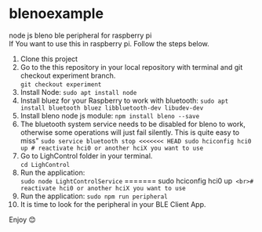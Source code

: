 # blenoexample
node js bleno ble peripheral for raspberry pi
<br>
If You want to use this in raspberry pi. Follow the steps below.
1. Clone this project 
2. Go to the this repository in your local repository with terminal and git checkout experiment branch.<br> `git checkout experiment`
3. Install Node:
    `sudo apt install node`
4. Install bluez for your Raspberry to work with bluetooth: 
    `sudo apt install bluetooth bluez libbluetooth-dev libudev-dev`
5. Install bleno node js module: 
    `npm install bleno --save`
6. The bluetooth system service needs to be disabled for bleno to work, otherwise some operations will just fail silently. This is quite easy to miss" 
    `sudo service bluetooth stop
<<<<<<< HEAD
     sudo hciconfig hci0 up # reactivate hci0 or another hciX you want to use`
7. Go to LighControl folder in your terminal.  <br> `cd LighControl`
8. Run the application: <br>
    `sudo node LightControlService`
=======
     sudo hciconfig hci0 up`
     <br># reactivate hci0 or another hciX you want to use`
7. Run the application: 
    `sudo npm run peripheral`
8. It is time to look for the peripheral in your BLE Client App. 

Enjoy 😊
